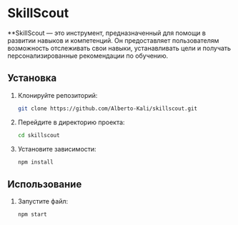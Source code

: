 # SkillScout

**SkillScout — это инструмент, предназначенный для помощи в развитии навыков и компетенций. Он предоставляет пользователям возможность отслеживать свои навыки, устанавливать цели и получать персонализированные рекомендации по обучению.

## Установка

1. Клонируйте репозиторий:

   ```bash
   git clone https://github.com/Alberto-Kali/skillscout.git
   ```

2. Перейдите в директорию проекта:

    ```bash
    cd skillscout
    ```

3. Установите зависимости:
    ```bash
    npm install
    ```

## Использование

1. Запустите файл:
    ```bash
    npm start
    ```

